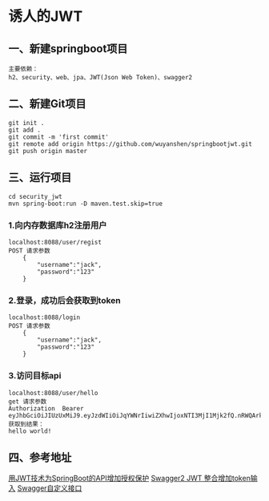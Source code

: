 # 诱人的JWT
## 一、新建springboot项目
    主要依赖：
    h2、security、web、jpa、JWT(Json Web Token)、swagger2
## 二、新建Git项目
    git init .
    git add .
    git commit -m 'first commit'
    git remote add origin https://github.com/wuyanshen/springbootjwt.git
    git push origin master
## 三、运行项目
    cd security_jwt
    mvn spring-boot:run -D maven.test.skip=true
### 1.向内存数据库h2注册用户
    localhost:8088/user/regist
    POST 请求参数
        {
            "username":"jack",
            "password":"123"
        }
### 2.登录，成功后会获取到token
    localhost:8088/login
    POST 请求参数
        {
            "username":"jack",
            "password":"123"
        }
### 3.访问目标api
    localhost:8088/user/hello
    get 请求参数
    Authorization  Bearer eyJhbGciOiJIUzUxMiJ9.eyJzdWIiOiJqYWNrIiwiZXhwIjoxNTI3MjI1Mjk2fQ.nRWQArkDdsOuXthGkURZMqp4jmbmGNpL_xWcs3b4aSfM1BcqnHUJQ9f79wYND2ZlpETAC7FUNgvCOIhGxBlelw
    获取到结果：
    hello world!

## 四、参考地址
   [用JWT技术为SpringBoot的API增加授权保护](https://blog.csdn.net/haiyan_qi/article/details/77373900)
   [Swagger2 JWT 整合增加token输入](https://blog.csdn.net/smilecall/article/details/79726835) 
   [Swagger自定义接口](https://blog.csdn.net/chemphone/article/details/79195687)
